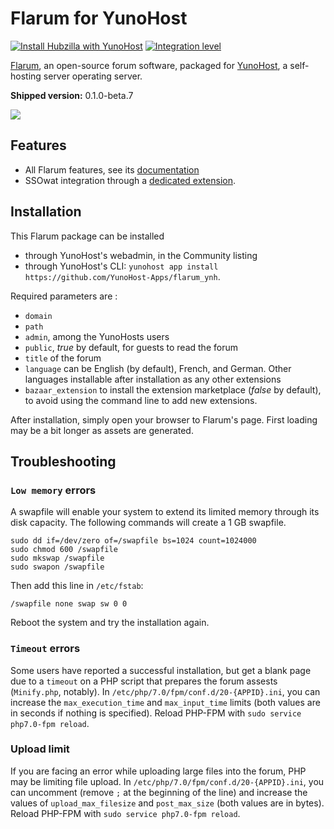 # Flarum for YunoHost

[![Install Hubzilla with YunoHost](https://install-app.yunohost.org/install-with-yunohost.png)](https://install-app.yunohost.org/?app=flarum) [![Integration level](https://dash.yunohost.org/integration/flarum.svg)](https://dash.yunohost.org/appci/app/flarum)

[Flarum](http://flarum.org/), an open-source forum software, packaged for [YunoHost](https://yunohost.org/), a self-hosting server operating server.

**Shipped version:**  0.1.0-beta.7

![](http://flarum.org/img/screenshot_2x.png)

## Features

- All Flarum features, see its [documentation](http://flarum.org/docs/)
- SSOwat integration through a [dedicated extension](https://github.com/tituspijean/flarum-ext-auth-ssowat).

## Installation
This Flarum package can be installed
- through YunoHost's webadmin, in the Community listing
- through YunoHost's CLI: `yunohost app install https://github.com/YunoHost-Apps/flarum_ynh`.

Required parameters are :
- `domain`
- `path`
- `admin`, among the YunoHosts users
- `public`, *true* by default, for guests to read the forum
- `title` of the forum
- `language` can be English (by default), French, and German. Other languages installable after installation as any other extensions
- `bazaar_extension` to install the extension marketplace (*false* by default), to avoid using the command line to add new extensions.

After installation, simply open your browser to Flarum's page. First loading may be a bit longer as assets are generated.

## Troubleshooting

### `Low memory` errors
A swapfile will enable your system to extend its limited memory through its disk capacity. The following commands will create a 1 GB swapfile.
```
sudo dd if=/dev/zero of=/swapfile bs=1024 count=1024000
sudo chmod 600 /swapfile
sudo mkswap /swapfile
sudo swapon /swapfile
```

Then add this line in `/etc/fstab`:
```
/swapfile none swap sw 0 0
```

Reboot the system and try the installation again.

### `Timeout` errors
Some users have reported a successful installation, but get a blank page due to a `timeout` on a PHP script that prepares the forum assests (`Minify.php`, notably).
In `/etc/php/7.0/fpm/conf.d/20-{APPID}.ini`, you can increase the `max_execution_time` and `max_input_time` limits (both values are in seconds if nothing is specified).
Reload PHP-FPM with `sudo service php7.0-fpm reload`.

### Upload limit
If you are facing an error while uploading large files into the forum, PHP may be limiting file upload.
In `/etc/php/7.0/fpm/conf.d/20-{APPID}.ini`, you can uncomment (remove `;` at the beginning of the line) and increase the values of `upload_max_filesize` and `post_max_size` (both values are in bytes).
Reload PHP-FPM with `sudo service php7.0-fpm reload`.
